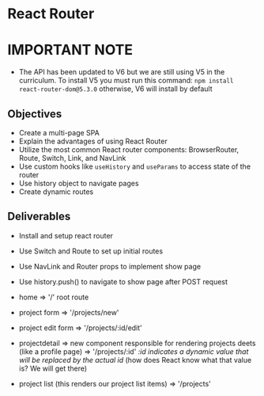 # React Router

# IMPORTANT NOTE

- The API has been updated to V6 but we are still using V5 in the curriculum. To install V5 you must run this command: `npm install react-router-dom@5.3.0` otherwise, V6 will install by default

## Objectives

- Create a multi-page SPA
- Explain the advantages of using React Router
- Utilize the most common React router components: BrowserRouter, Route, Switch, Link, and NavLink
- Use custom hooks like `useHistory` and `useParams` to access state of the router
- Use history object to navigate pages
- Create dynamic routes 

## Deliverables

- Install and setup react router
- Use Switch and Route to set up initial routes
- Use NavLink and Router props to implement show page
- Use history.push() to navigate to show page after POST request


- home => '/' root route
- project form => '/projects/new'
- project edit form => '/projects/:id/edit'
- projectdetail => new component responsible for rendering projects deets (like a profile page) => '/projects/:id'
*:id indicates a dynamic value that will be replaced by the actual id*
(how does React know what that value is? We will get there)
- project list (this renders our project list items) => '/projects'


